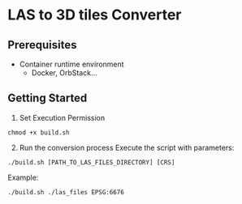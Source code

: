 # LAS to 3D tiles Converter

## Prerequisites

- Container runtime environment
  - Docker, OrbStack...

## Getting Started

1. Set Execution Permission

```
chmod +x build.sh
```

2. Run the conversion process
   Execute the script with parameters:

```
./build.sh [PATH_TO_LAS_FILES_DIRECTORY] [CRS]
```

Example:

```
./build.sh ./las_files EPSG:6676
```
